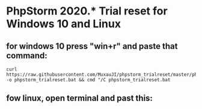 # PhpStorm 2020.* Trial reset for Windows 10 and Linux
## for windows 10 press "win+r" and paste that command:
```
curl https://raw.githubusercontent.com/MuxauJI/phpstorm_trialreset/master/phpstorm_trialreset.bat -o phpstorm_trialreset.bat && cmd "/C phpstorm_trialreset.bat
```
## fow linux, open terminal and past this:
